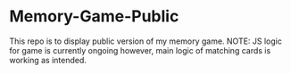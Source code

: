 # Memory-Game-Public
This repo is to display public version of my memory game. NOTE: JS logic for game is currently ongoing however, main logic of matching cards is working as intended.
